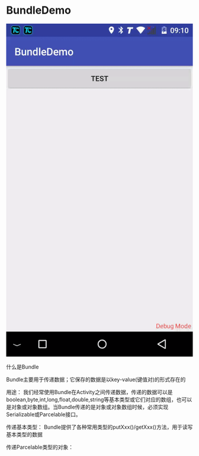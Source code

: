 # BundleDemo
![tu](https://github.com/brusewu/BundleDemo/blob/master/vs4xx-m27cv.gif)

什么是Bundle

Bundle主要用于传递数据；它保存的数据是以key-value(键值对)的形式存在的

用途：
我们经常使用Bundle在Activity之间传递数据，传递的数据可以是boolean,byte,int,long,float,double,string等基本类型或它们对应的数组，也可以是对象或对象数组。当Bundle传递的是对象或对象数组时候，必须实现Serializable或Parcelable接口。

传递基本类型：
Bundle提供了各种常用类型的putXxx()/getXxx()方法，用于读写基本类型的数据


传递Parcelable类型的对象：

